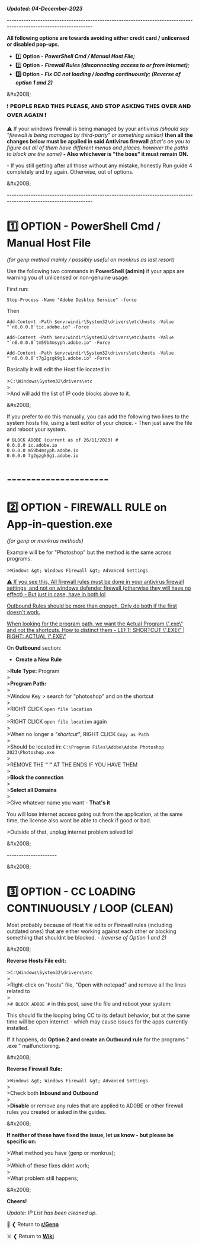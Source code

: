 ***Updated: 04-December-2023***

\------------------------------------------------------------------------------------------------------------------

**All following options are towards avoiding either credit card / unlicensed or disabled pop-ups.**

* 1️⃣ **Option -** ***PowerShell Cmd / Manual Host File;***
* 2️⃣ **Option -** ***Firewall Rules (disconnecting access to or from internet);***
* **3️⃣ Option -** ***Fix CC not loading / loading continuously; (Reverse of option 1 and 2)***

&amp;#x200B;

❗ **𝗣𝗘𝗢𝗣𝗟𝗘 𝗥𝗘𝗔𝗗 𝗧𝗛𝗜𝗦 𝗣𝗟𝗘𝗔𝗦𝗘, 𝗔𝗡𝗗 𝗦𝗧𝗢𝗣 𝗔𝗦𝗞𝗜𝗡𝗚 𝗧𝗛𝗜𝗦 𝗢𝗩𝗘𝗥 𝗔𝗡𝗗 𝗢𝗩𝗘𝗥 𝗔𝗚𝗔𝗜𝗡 ❗**

⚠️ If your windows firewall is being managed by your antivirus *(should say "firewall is being managed by third-party" or something similar)* **then all the changes below must be applied in said Antivirus firewall** *(that's on you to figure out all of them have different menus and places, however the paths to block are the same)* **- Also whichever is "the boss" it must remain ON.**

\- If you  still getting after all those without any mistake, honestly Run guide 4 completely and try again. Otherwise, out of options.

&amp;#x200B;

\------------------------------------------------------------------------------------------------------------------

# 1️⃣ OPTION - PowerShell Cmd / Manual Host File

*(for genp method mainly / possibly useful on monkrus as last resort)*

Use the following two commands in **PowerShell (admin)** if your apps are warning you of unlicensed or non-genuine usage:

First run:

    Stop-Process -Name "Adobe Desktop Service" -force

Then

    Add-Content -Path $env:windir\System32\drivers\etc\hosts -Value "`n0.0.0.0`tic.adobe.io" -Force
    
    Add-Content -Path $env:windir\System32\drivers\etc\hosts -Value "`n0.0.0.0`tm59b4msyph.adobe.io" -Force
    
    Add-Content -Path $env:windir\System32\drivers\etc\hosts -Value "`n0.0.0.0`t7g2gzgk9g1.adobe.io" -Force

Basically it will edit the Host file located in:

&gt;`C:\Windows\System32\drivers\etc`  
&gt;  
&gt;And will add the list of IP code blocks above to it.

&amp;#x200B;

If you prefer to do this manually, you can add the following two lines to the system hosts file, using a text editor of your choice. - Then just save the file and reboot your system.

    # BLOCK AD0BE (current as of 26/11/2023) #
    0.0.0.0 ic.adobe.io
    0.0.0.0 m59b4msyph.adobe.io
    0.0.0.0 7g2gzgk9g1.adobe.io

# ---------------------

# 2️⃣ OPTION - FIREWALL RULE on App-in-question.exe

*(for genp or monkrus methods)*

Example will be for "Photoshop" but the method is the same across programs.

&gt;`Windows &gt; Windows Firewall &gt; Advanced Settings`

[⚠️ If you see this, All firewall rules must be done in your antivirus firewall settings, and not on windows defender firewall \(otherwise they will have no effect\) - But just in case, have in both lol](https://preview.redd.it/9dkbvchw7b2a1.png?width=666&amp;format=png&amp;auto=webp&amp;s=3125a3bd2aa17875c94a657a9793f808a73daa03)

[Outbound Rules should be more than enough. Only do both if the first doesn't work.](https://preview.redd.it/urxwddgq8b2a1.png?width=934&amp;format=png&amp;auto=webp&amp;s=44fc398cdcbca9112a3927f7e4b7315817324fb0)

[When looking for the program path, we want the Actual Program \\".exe\\" and not the shortcuts. How to distinct them - LEFT: SHORTCUT \\".EXE\\" | RIGHT: ACTUAL \\".EXE\\"](https://preview.redd.it/qt76zlp3vb2a1.png?width=221&amp;format=png&amp;auto=webp&amp;s=a00255900a139043adaed0216bb1aaf14794d334)

On **Outbound** section:

* **Create a New Rule**

&gt;**Rule Type:** Program  
&gt;  
&gt;**Program Path:**  
&gt;  
&gt;Window Key &gt; search for "photoshop" and on the shortcut  
&gt;  
&gt;RIGHT CLICK `open file location`  
&gt;  
&gt;RIGHT CLICK `open file location` again  
&gt;  
&gt;When no longer a *"shortcut"*, RIGHT CLICK `Copy as Path`  
&gt;  
&gt;Should be located in: `C:\Program Files\Adobe\Adobe Photoshop 2023\Photoshop.exe`  
&gt;  
&gt;REMOVE THE **" "** AT THE ENDS IF YOU HAVE THEM  
&gt;  
&gt;**Block the connection**  
&gt;  
&gt;**Select all Domains**  
&gt;  
&gt;Give whatever name you want - **That's it**

You will lose internet access going out from the application, at the same time, the license also wont be able to check if good or bad.

&gt;Outside of that, unplug internet problem solved lol

&amp;#x200B;

\---------------------

&amp;#x200B;

# 3️⃣ OPTION - CC LOADING CONTINUOUSLY / LOOP (CLEAN)

Most probably because of Host file edits or Firewall rules (including outdated ones) that are either working against each other or blocking something that shouldnt be blocked. - *(reverse of Option 1 and 2)*

&amp;#x200B;

**Reverse Hosts File edit:**

&gt;`C:\Windows\System32\drivers\etc`  
&gt;  
&gt;Right-click on "hosts" file, "Open with notepad" and remove all the lines related to  
&gt;  
&gt;`# BLOCK ADOBE #` in this post, save the file and reboot your system:

This should fix the looping bring CC to its default behavior, but at the same time will be open  internet - which may cause issues for the apps currently installed.

If it happens, do **Option 2 and create an Outbound rule** for the programs " .exe " malfunctioning.

&amp;#x200B;

**Reverse Firewall Rule:**

&gt;`Windows &gt; Windows Firewall &gt; Advanced Settings`  
&gt;  
&gt;Check both **Inbound and Outbound**  
&gt;  
&gt;**Disable** or remove any rules that are applied to AD0BE or other firewall rules you created or asked in the guides.

&amp;#x200B;

**If neither of these have fixed the issue, let us know - but please be specific on:**

&gt;What method you have (genp or monkrus);  
&gt;  
&gt;Which of these fixes didnt work;  
&gt;  
&gt;What problem still happens;

&amp;#x200B;

**Cheers!**

*Update: IP List has been cleaned up.*

🛟 ❮ Return to [**r/Genp**](https://www.reddit.com/r/GenP/)

☠️ ❮ Return to [**Wiki**](https://www.reddit.com/r/GenP/wiki/index/)
